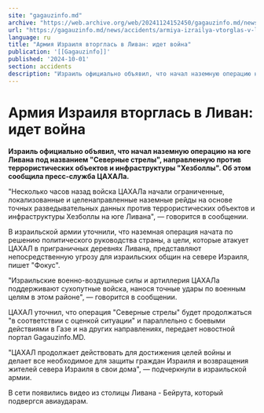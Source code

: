 ```yaml
---
site: "gagauzinfo.md"
archive: "https://web.archive.org/web/20241124152450/gagauzinfo.md/news/accidents/armiya-izrailya-vtorglas-v-livan-idet-voina"
url: "https://gagauzinfo.md/news/accidents/armiya-izrailya-vtorglas-v-livan-idet-voina"
language: ru
title: "Армия Израиля вторглась в Ливан: идет война"
publication: '[[Gagauzinfo]]'
published: '2024-10-01'
section: accidents
description: "Израиль официально объявил, что начал наземную операцию на юге Ливана под названием \"Северные стрелы\", направленную против террористических объектов и инфраструктуры \"Хезболлы\". Об этом сообщила пресс-служба ЦАХАЛа."
---
```


# Армия Израиля вторглась в Ливан: идет война

**Израиль официально объявил, что начал наземную операцию на юге Ливана под названием "Северные стрелы", направленную против террористических объектов и инфраструктуры "Хезболлы". Об этом сообщила пресс-служба ЦАХАЛа.**

"Несколько часов назад войска ЦАХАЛа начали ограниченные, локализованные и целенаправленные наземные рейды на основе точных разведывательных данных против террористических объектов и инфраструктуры Хезболлы на юге Ливана", — говорится в сообщении.

В израильской армии уточнили, что наземная операция начата по решению политического руководства страны, а цели, которые атакует ЦАХАЛ в приграничных деревнях Ливана, представляют непосредственную угрозу для израильских общин на севере Израиля, пишет "Фокус".

"Израильские военно-воздушные силы и артиллерия ЦАХАЛа поддерживают сухопутные войска, нанося точные удары по военным целям в этом районе", — говорится в сообщении.

ЦАХАЛ уточнил, что операция "Северные стрелы" будет продолжаться "в соответствии с оценкой ситуации" и параллельно с боевыми действиями в Газе и на других направлениях, передает новостной портал Gagauzinfo.MD.

"ЦАХАЛ продолжает действовать для достижения целей войны и делает все необходимое для защиты граждан Израиля и возвращения жителей севера Израиля в свои дома", — подчеркнули в израильской армии.

В сети появились видео из столицы Ливана - Бейрута, который подвергся авиаударам.